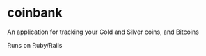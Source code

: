 coinbank
========

An application for tracking your Gold and Silver coins, and Bitcoins

Runs on Ruby/Rails
